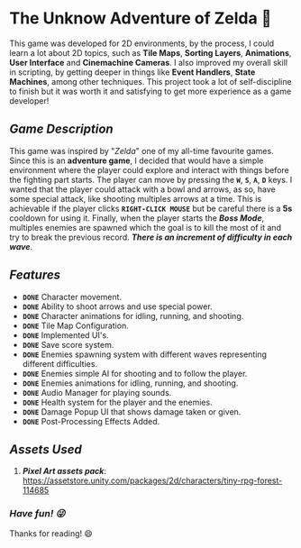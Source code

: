 # **The Unknow Adventure of Zelda** :bow_and_arrow: 

This game was developed for 2D environments, by the process, I could learn a lot about 2D topics, such as **Tile Maps**,  **Sorting Layers**, **Animations**, **User Interface** and **Cinemachine Cameras**. I also improved my overall skill in scripting, by getting deeper in things like **Event Handlers**, **State Machines**, among other techniques.
This project took a lot of self-discipline to finish but it was worth it and satisfying to get more experience as a game developer!

## *Game Description* 

This game was inspired by "*Zelda*" one of my all-time favourite games. Since this is an **adventure game**, I decided that would have a simple environment where the player could explore and interact with things before the fighting part starts. 
The player can move by pressing the **`W`**, **`S`**, **`A`**, **`D`** keys.
I wanted that the player could attack with a bowl and arrows, as so, have some special attack, like shooting multiples arrows at a time. This is achievable if the player clicks **`RIGHT-CLICK MOUSE`** but be careful there is a **5s** cooldown for using it.
Finally, when the player starts the ***Boss Mode***, multiples enemies are spawned which the goal is to kill the most of it and try to break the previous record. ***There is an increment of difficulty in each wave***.



## *Features*

- **`DONE`** Character movement.
- **`DONE`** Ability to shoot arrows and use special power.
- **`DONE`** Character animations for idling, running, and shooting.  
- **`DONE`** Tile Map Configuration.
- **`DONE`** Implemented UI's.
- **`DONE`** Save score system.
- **`DONE`** Enemies spawning system with different waves representing different difficulties.
- **`DONE`** Enemies simple AI for shooting and to follow the player.
- **`DONE`** Enemies animations for idling, running, and shooting.
- **`DONE`** Audio Manager for playing sounds.  
- **`DONE`** Health system for the player and the enemies.  
- **`DONE`** Damage Popup UI that shows damage taken or given.
- **`DONE`**  Post-Processing Effects Added.

## *Assets Used*

1. ***Pixel Art assets pack***:  https://assetstore.unity.com/packages/2d/characters/tiny-rpg-forest-114685


### ***Have fun! :stuck_out_tongue_winking_eye:*** 
Thanks for reading! :smile:
